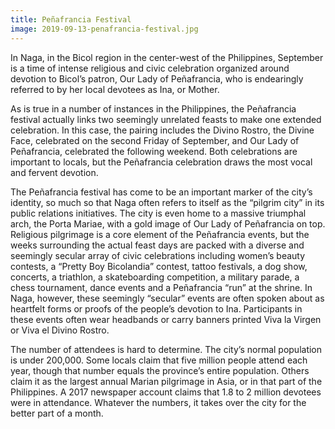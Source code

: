 ```yaml
---
title: Peñafrancia Festival
image: 2019-09-13-penafrancia-festival.jpg
---
```


In Naga, in the Bicol region in the center-west of the Philippines, September is a time of intense religious and civic celebration organized around devotion to Bicol’s patron, Our Lady of Peñafrancia, who is endearingly referred to by her local devotees as Ina, or Mother.

As is true in a number of instances in the Philippines, the Peñafrancia festival actually links two seemingly unrelated feasts to make one extended celebration. In this case, the pairing includes the Divino Rostro, the Divine Face, celebrated on the second Friday of September, and Our Lady of Peñafrancia, celebrated the following weekend. Both celebrations are important to locals, but the Peñafrancia celebration draws the most vocal and fervent devotion.

The Peñafrancia festival has come to be an important marker of the city’s identity, so much so that Naga often refers to itself as the “pilgrim city” in its public relations initiatives. The city is even home to a massive triumphal arch, the Porta Mariae, with a gold image of Our Lady of Peñafrancia on top. Religious pilgrimage is a core element of the Peñafrancia events, but the weeks surrounding the actual feast days are packed with a diverse and seemingly secular array of civic celebrations including women’s beauty contests, a “Pretty Boy Bicolandia” contest, tattoo festivals, a dog show, concerts, a triathlon, a skateboarding competition, a military parade, a chess tournament, dance events and a Peñafrancia “run” at the shrine. In Naga, however, these seemingly “secular” events are often spoken about as heartfelt forms or proofs of the people’s devotion to Ina. Participants in these events often wear headbands or carry banners printed Viva la Virgen or Viva el Divino Rostro.

The number of attendees is hard to determine. The city’s normal population is under 200,000. Some locals claim that five million people attend each year, though that number equals the province’s entire population. Others claim it as the largest annual Marian pilgrimage in Asia, or in that part of the Philippines. A 2017 newspaper account claims that 1.8 to 2 million devotees were in attendance. Whatever the numbers, it takes over the city for the better part of a month.